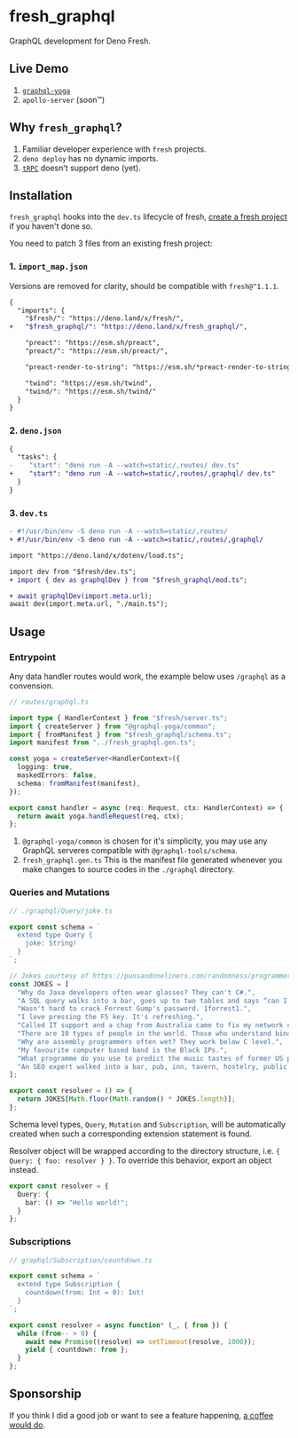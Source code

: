 # fresh_graphql

GraphQL development for Deno Fresh.

## Live Demo

1. [`graphql-yoga`](https://fresh-graphql-yoga.deno.dev/graphql)
1. `apollo-server` (soon™)

## Why `fresh_graphql`?

1. Familiar developer experience with `fresh` projects.
1. `deno deploy` has no dynamic imports.
1. [`tRPC`](https://trpc.io) doesn't support deno (yet).

## Installation

`fresh_graphql` hooks into the `dev.ts` lifecycle of fresh,
[create a fresh project](https://fresh.deno.dev/docs/getting-started/create-a-project)
if you haven't done so.

You need to patch 3 files from an existing fresh project:

### 1. `import_map.json`

Versions are removed for clarity, should be compatible with `fresh@^1.1.1`.

```diff
{
  "imports": {
    "$fresh/": "https://deno.land/x/fresh/",
+   "$fresh_graphql/": "https://deno.land/x/fresh_graphql/",

    "preact": "https://esm.sh/preact",
    "preact/": "https://esm.sh/preact/",

    "preact-render-to-string": "https://esm.sh/*preact-render-to-string",

    "twind": "https://esm.sh/twind",
    "twind/": "https://esm.sh/twind/"
  }
}
```

### 2. `deno.json`

```diff
{
  "tasks": {
-    "start": "deno run -A --watch=static/,routes/ dev.ts"
+    "start": "deno run -A --watch=static/,routes/,graphql/ dev.ts"
  }
}
```

### 3. `dev.ts`

```diff
- #!/usr/bin/env -S deno run -A --watch=static/,routes/
+ #!/usr/bin/env -S deno run -A --watch=static/,routes/,graphql/

import "https://deno.land/x/dotenv/load.ts";

import dev from "$fresh/dev.ts";
+ import { dev as graphqlDev } from "$fresh_graphql/mod.ts";

+ await graphqlDev(import.meta.url);
await dev(import.meta.url, "./main.ts");
```

## Usage

### Entrypoint

Any data handler routes would work, the example below uses `/graphql` as a
convension.

```ts
// routes/graphql.ts

import type { HandlerContext } from "$fresh/server.ts";
import { createServer } from "@graphql-yoga/common";
import { fromManifest } from "$fresh_graphql/schema.ts";
import manifest from "../fresh_graphql.gen.ts";

const yoga = createServer<HandlerContext>({
  logging: true,
  maskedErrors: false,
  schema: fromManifest(manifest),
});

export const handler = async (req: Request, ctx: HandlerContext) => {
  return await yoga.handleRequest(req, ctx);
};
```

1. `@graphql-yoga/common` is chosen for it's simplicity, you may use any GraphQL
   serveres compatible with `@graphql-tools/schema`.
1. `fresh_graphql.gen.ts` This is the manifest file generated whenever you make
   changes to source codes in the `./graphql` directory.

### Queries and Mutations

```ts
// ./graphql/Query/joke.ts

export const schema = `
  extend type Query {
    joke: String!
  }
`;

// Jokes courtesy of https://punsandoneliners.com/randomness/programmer-jokes/
const JOKES = [
  "Why do Java developers often wear glasses? They can't C#.",
  "A SQL query walks into a bar, goes up to two tables and says “can I join you?”",
  "Wasn't hard to crack Forrest Gump's password. 1forrest1.",
  "I love pressing the F5 key. It's refreshing.",
  "Called IT support and a chap from Australia came to fix my network connection.  I asked “Do you come from a LAN down under?”",
  "There are 10 types of people in the world. Those who understand binary and those who don't.",
  "Why are assembly programmers often wet? They work below C level.",
  "My favourite computer based band is the Black IPs.",
  "What programme do you use to predict the music tastes of former US presidential candidates? An Al Gore Rhythm.",
  "An SEO expert walked into a bar, pub, inn, tavern, hostelry, public house.",
];

export const resolver = () => {
  return JOKES[Math.floor(Math.random() * JOKES.length)];
};
```

Schema level types, `Query`, `Mutation` and `Subscription`, will be
automatically created when such a corresponding extension statement is found.

Resolver object will be wrapped according to the directory structure, i.e.
`{ Query: { foo: resolver } }`. To override this behavior, export an object
instead.

```ts
export const resolver = {
  Query: {
    bar: () => "Hello world!";
  }
};
```

### Subscriptions

```ts
// graphql/Subscription/countdown.ts

export const schema = `
  extend type Subscription {
    countdown(from: Int = 0): Int!
  }
`;

export const resolver = async function* (_, { from }) {
  while (from-- > 0) {
    await new Promise((resolve) => setTimeout(resolve, 1000));
    yield { countdown: from };
  }
};
```

## Sponsorship

If you think I did a good job or want to see a feature happening,
[a coffee would do](https://buymeacoffee.com/vicary).
